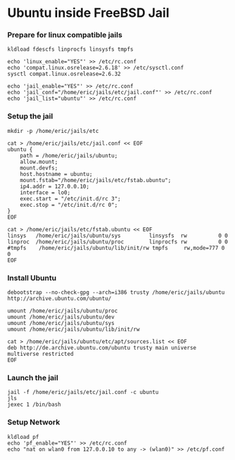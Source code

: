 Ubuntu inside FreeBSD Jail
==========================

### Prepare for linux compatible jails

    kldload fdescfs linprocfs linsysfs tmpfs

    echo 'linux_enable="YES"' >> /etc/rc.conf
    echo 'compat.linux.osrelease=2.6.18' >> /etc/sysctl.conf
    sysctl compat.linux.osrelease=2.6.32

    echo 'jail_enable="YES"' >> /etc/rc.conf
    echo 'jail_conf="/home/eric/jails/etc/jail.conf"' >> /etc/rc.conf
    echo 'jail_list="ubuntu"' >> /etc/rc.conf

### Setup the jail

    mkdir -p /home/eric/jails/etc

    cat > /home/eric/jails/etc/jail.conf << EOF
    ubuntu {
	    path = /home/eric/jails/ubuntu;
	    allow.mount;
	    mount.devfs;
	    host.hostname = ubuntu;
	    mount.fstab="/home/eric/jails/etc/fstab.ubuntu";
	    ip4.addr = 127.0.0.10;
	    interface = lo0;
	    exec.start = "/etc/init.d/rc 3";
	    exec.stop = "/etc/init.d/rc 0";
    }
    EOF

    cat > /home/eric/jails/etc/fstab.ubuntu << EOF 
    linsys   /home/eric/jails/ubuntu/sys         linsysfs  rw          0 0
    linproc  /home/eric/jails/ubuntu/proc        linprocfs rw          0 0
    #tmpfs    /home/eric/jails/ubuntu/lib/init/rw tmpfs     rw,mode=777 0 0
    EOF


### Install Ubuntu

    debootstrap --no-check-gpg --arch=i386 trusty /home/eric/jails/ubuntu http://archive.ubuntu.com/ubuntu/

    umount /home/eric/jails/ubuntu/proc
    umount /home/eric/jails/ubuntu/dev
    umount /home/eric/jails/ubuntu/sys
    umount /home/eric/jails/ubuntu/lib/init/rw

    cat > /home/eric/jails/ubuntu/etc/apt/sources.list << EOF
    deb http://de.archive.ubuntu.com/ubuntu trusty main universe multiverse restricted
    EOF

### Launch the jail

    jail -f /home/eric/jails/etc/jail.conf -c ubuntu
    jls
    jexec 1 /bin/bash


### Setup Network

    kldload pf
    echo 'pf_enable="YES"' >> /etc/rc.conf
    echo "nat on wlan0 from 127.0.0.10 to any -> (wlan0)" >> /etc/pf.conf 
